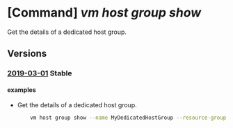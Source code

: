 # [Command] _vm host group show_

Get the details of a dedicated host group.

## Versions

### [2019-03-01](/Resources/mgmt-plane/L3N1YnNjcmlwdGlvbnMve30vcmVzb3VyY2Vncm91cHMve30vcHJvdmlkZXJzL21pY3Jvc29mdC5jb21wdXRlL2hvc3Rncm91cHMve30=/2019-03-01.xml) **Stable**

<!-- mgmt-plane /subscriptions/{}/resourcegroups/{}/providers/microsoft.compute/hostgroups/{} 2019-03-01 -->

#### examples

- Get the details of a dedicated host group.
    ```bash
        vm host group show --name MyDedicatedHostGroup --resource-group MyResourceGroup
    ```
